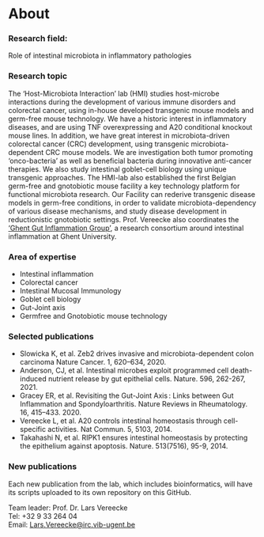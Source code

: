 # About

### Research field: 
Role of intestinal microbiota in inflammatory pathologies

### Research topic
The ‘Host-Microbiota Interaction’ lab (HMI) studies host-microbe interactions during the development of various immune disorders and colorectal cancer, using in-house developed transgenic mouse models and germ-free mouse technology. We have a historic interest in inflammatory diseases, and are using TNF overexpressing and A20 conditional knockout mouse lines. In addition, we have great interest in microbiota-driven colorectal cancer (CRC) development, using transgenic microbiota-dependent CRC mouse models. We are investigation both tumor promoting ‘onco-bacteria’ as well as beneficial bacteria during innovative anti-cancer therapies. We also study intestinal goblet-cell biology using unique transgenic approaches. The HMI-lab also established the first Belgian germ-free and gnotobiotic mouse facility a key technology platform for functional microbiota research. Our Facility can rederive transgenic disease models in germ-free conditions, in order to validate microbiota-dependency of various disease mechanisms, and study disease development in reductionistic gnotobiotic settings. Prof. Vereecke also coordinates the [‘Ghent Gut Inflammation Group’](https://www.ggig.be/), a research consortium around intestinal inflammation at Ghent University.

### Area of expertise
- Intestinal inflammation
- Colorectal cancer
- Intestinal Mucosal Immunology
- Goblet cell biology
- Gut-Joint axis
- Germfree and Gnotobiotic mouse technology


### Selected publications
- Slowicka K, et al. Zeb2 drives invasive and microbiota-dependent colon carcinoma
Nature Cancer. 1, 620–634, 2020.
- Anderson, CJ, et al. Intestinal microbes exploit programmed cell death-induced nutrient release by gut epithelial cells.
Nature. 596, 262-267, 2021.
- Gracey ER, et al. Revisiting the Gut-Joint Axis : Links between Gut Inflammation and Spondyloarthritis.
Nature Reviews in Rheumatology. 16, 415–433. 2020.
- Vereecke L, et al. A20 controls intestinal homeostasis through cell-specific activities.
Nat Commun. 5, 5103, 2014.
- Takahashi N, et al. RIPK1 ensures intestinal homeostasis by protecting the epithelium against apoptosis.
Nature. 513(7516), 95-9, 2014.

### New publications
Each new publication from the lab, which includes bioinformatics, will have its scripts uploaded to its own repository on this GitHub.


Team leader: Prof. Dr. Lars Vereecke <br />
Tel: +32 9 33 264 04 <br />
Email: Lars.Vereecke@irc.vib-ugent.be
